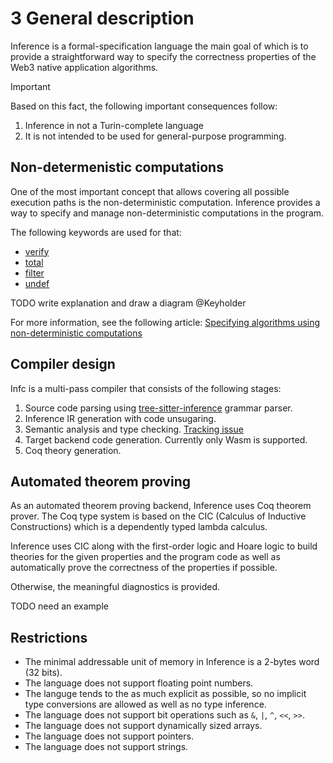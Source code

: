 # 3 General description

Inference is a formal-specification language the main goal of which is to provide a straightforward way to specify the correctness properties of the Web3 native application algorithms.

> [!IMPORTANT]
> Based on this fact, the following important consequences follow:
> 1. Inference in not a Turin-complete language
> 2. It is not intended to be used for general-purpose programming.

## Non-determenistic computations

One of the most important concept that allows covering all possible execution paths is the non-deterministic computation. Inference provides a way to specify and manage non-deterministic computations in the program.

The following keywords are used for that:
- [verify](./expressions.md#verify)
- [total](./functions.md##1111-total-keyword)
- [filter](./expressions.md#filter)
- [undef](./statements.md#911-undef)

TODO write explanation and draw a diagram @Keyholder

For more information, see the following article: [Specifying algorithms using non-deterministic computations](https://www.inferara.com/en/papers/specifying-algorithms-using-non-deterministic-computations/)

## Compiler design

Infc is a multi-pass compiler that consists of the following stages:

1. Source code parsing using [tree-sitter-inference](https://github.com/Inferara/tree-sitter-inference) grammar parser.
2. Inference IR generation with code unsugaring.
2. Semantic analysis and type checking. [Tracking issue](https://github.com/Inferara/inference/issues/8)
3. Target backend code generation. Currently only Wasm is supported.
4. Coq theory generation.

## Automated theorem proving

As an automated theorem proving backend, Inference uses Coq theorem prover. The Coq type system is based on the CIC (Calculus of Inductive Constructions) which is a dependently typed lambda calculus.

Inference uses CIC along with the first-order logic and Hoare logic to build theories for the given properties and the program code as well as automatically prove the correctness of the properties if possible.

Otherwise, the meaningful diagnostics is provided.

TODO need an example

## Restrictions

- The minimal addressable unit of memory in Inference is a 2-bytes word (32 bits).
- The language does not support floating point numbers.
- The languge tends to the as much explicit as possible, so no implicit type conversions are allowed as well as no type inference.
- The language does not support bit operations such as `&`, `|`, `^`, `<<`, `>>`.
- The language does not support dynamically sized arrays.
- The language does not support pointers.
- The language does not support strings.
